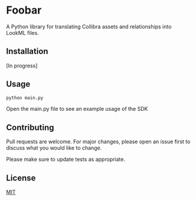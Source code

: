 # Foobar

A Python library for translating Collibra assets and relationships into LookML files.

## Installation

[In progress]

## Usage

```python
python main.py
```

Open the main.py file to see an example usage of the SDK

## Contributing
Pull requests are welcome. For major changes, please open an issue first to discuss what you would like to change.

Please make sure to update tests as appropriate.

## License
[MIT](https://choosealicense.com/licenses/mit/)